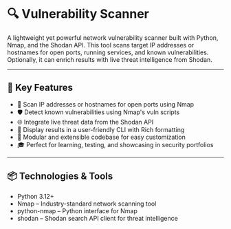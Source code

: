 # 🔍 Vulnerability Scanner

A lightweight yet powerful network vulnerability scanner built with Python, Nmap, and the Shodan API.
This tool scans target IP addresses or hostnames for open ports, running services, and known vulnerabilities.
Optionally, it can enrich results with live threat intelligence from Shodan.

---

## 🚀 Key Features

- 🔎 Scan IP addresses or hostnames for open ports using Nmap
- 🛡️ Detect known vulnerabilities using Nmap's vuln scripts
- 🌐 Integrate live threat data from the Shodan API
- 🎨 Display results in a user-friendly CLI with Rich formatting
- 🧩 Modular and extensible codebase for easy customization
- 🎓 Perfect for learning, testing, and showcasing in security portfolios

---

## 📦 Technologies & Tools

- Python 3.12+
- Nmap – Industry-standard network scanning tool
- python-nmap – Python interface for Nmap
- shodan – Shodan search API client for threat intelligence

